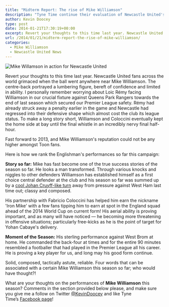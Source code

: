 ```yaml
---
title: "Midterm Report: The rise of Mike Williamson"
description: "Tyne Time continue their evaluation of Newcastle United's performers so far this season, this time its a look at the ever present Mike Williamson."
author: Kevin Doocey
type: post
date: 2014-01-21T17:30:19+00:00
excerpt: Revert your thoughts to this time last year. Newcastle United fans across the world grimaced when the ball went anywhere in the direction of Mike Williamson. The centre-back portrayed a lumbering..
url: /2014/01/21/midterm-report-the-rise-of-mike-williamson/
categories:
  - Mike Williamson
  - Newcastle United News
---
```


![Mike Willamson in action for Newcastle United](https://www.tynetime.com/wp-content/uploads/2014/01/Mike-Williamson-Newcastle-United-Premier-League.jpg "Williamson - Has become an integral part of Newcastle United's league ascent")

Revert your thoughts to this time last year. Newcastle United fans across the world grimaced when the ball went anywhere near Mike Williamson. The centre-back portrayed a lumbering figure, bereft of confidence and limited in ability. I personally remember worrying about Loic Rémy facing Williamson in our crucial fixture against Queens Park Rangers towards the end of last season which secured our Premier League safety. Rémy had already struck away a penalty earlier in the game and Newcastle had regressed into their defensive shape which almost cost the club its league status. To make a long story short, Williamson and Coloccini eventually kept the home side at bay until the final whistle in an incredibly nervy final half-hour.

Fast forward to 2013, and Mike Williamson's reputation could not be any higher amongst Toon fans.

Here is how we rank the Englishman's performances so far this campaign:

**Story so far:** Mike has fast become one of the true success stories of the season so far. He looks a man transformed. Through various knocks and niggles to other defenders Williamson has established himself as a first choice central defender at the club and his season so far was summed up by a [cool Johan Cruyff-like turn](https://www.youtube.com/watch?v=61JRT0Tnb0Y "Mike Williamson Skill") away from pressure against West Ham last time out; classy and composed.

His partnership with Fabricio Coloccini has helped him earn the nickname 'Iron Mike' with a few fans tipping him to earn at spot in the England squad ahead of the 2014 World Cup on current form! His aerial ability is proving important, and as many will have noticed — he becoming more threatening in offensive situations; particularly free-kicks as he is the point of target for Yohan Cabaye's delivery.

**Moment of the Season:** His sterling performance against West Brom at home. He commanded the back-four at times and for the entire 90 minutes resembled a footballer that had played in the Premier League all his career. He is proving a key player for us, and long may his good form continue.

Solid, composed, tactically astute, reliable. Four words that can be associated with a certain Mike Williamson this season so far; who would have thought?!

What are your thoughts on the performances of **Mike Williamson** this season? Comments in the section provided below please, and make sure you give me a follow on Twitter [@KevinDoocey](https://twitter.com/kevindoocey "Kevin Doocey Twitter") and like Tyne Time’s [Facebook page](http://www.facebook.com/tynetime "Tyne Time Facebook Page")!
